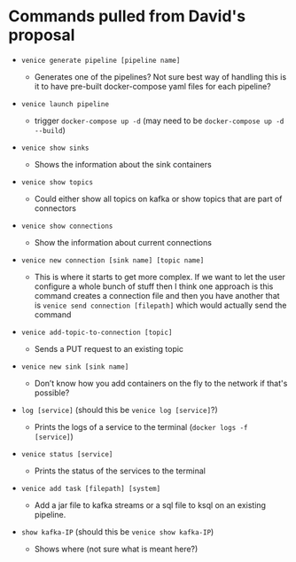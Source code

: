 # Commands pulled from David's proposal

* `venice generate pipeline [pipeline name]`
  * Generates one of the pipelines? Not sure best way of handling this is it to have pre-built docker-compose yaml files for each pipeline?

* `venice launch pipeline`
  * trigger `docker-compose up -d` (may need to be `docker-compose up -d --build`)

* `venice show sinks`
  * Shows the information about the sink  containers

* `venice show topics`
  * Could either show all topics on kafka or show topics that are part of connectors

* `venice show connections`
  * Show the information about current connections

* `venice new connection [sink name] [topic name]`
  * This is where it starts to get more complex. If we want to let the user configure a whole bunch of stuff then I think one approach is this command creates a connection file and then you have another that is `venice send connection [filepath]` which would actually send the command

* `venice add-topic-to-connection [topic]`
  * Sends a PUT request to an existing topic

* `venice new sink [sink name]`
  * Don’t know how you add containers on the fly to the network if that's possible?

* `log [service]` (should this be `venice log [service]`?)
  * Prints the logs of a service to the terminal (`docker logs -f [service]`)

* `venice status [service]`
  * Prints the status of the services to the terminal

* `venice add task [filepath] [system]`
  * Add a jar file to kafka streams  or a sql file to ksql  on an existing pipeline.

* `show kafka-IP` (should this be `venice show kafka-IP`)
  * Shows where (not sure what is meant here?)
  